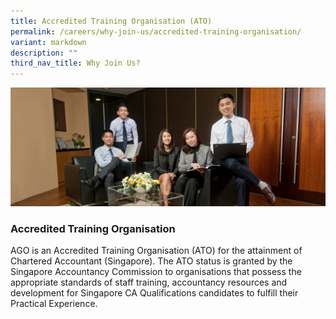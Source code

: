 ```yaml
---
title: Accredited Training Organisation (ATO)
permalink: /careers/why-join-us/accredited-training-organisation/
variant: markdown
description: ""
third_nav_title: Why Join Us?
---
```

![](/images/PageBanner1.jpg)

### Accredited Training Organisation

AGO is an Accredited Training Organisation (ATO) for the attainment of Chartered Accountant (Singapore). The ATO status is granted by the Singapore Accountancy Commission to organisations that possess the appropriate standards of staff training, accountancy resources and development for Singapore CA Qualifications candidates to fulfill their Practical Experience.